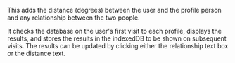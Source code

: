 This adds the distance (degrees) between the user and the profile person and any relationship between the two people.

It checks the database on the user's first visit to each profile, displays the results, and stores the results in the indexedDB to be shown on subsequent visits. The results can be updated by clicking either the relationship text box or the distance text.
